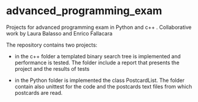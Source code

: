 # advanced_programming_exam
Projects for advanced programming exam in Python and c++ . Collaborative work by Laura Balasso and Enrico Fallacara

The repository contains two projects:
- in the c++ folder a templated binary search tree is implemented and performance  is tested. The folder include a report that presents the project and the results of tests

- in the Python folder is implemented the class PostcardList. The folder contain also unittest for the code and the postcards text files from which postcards are read.

